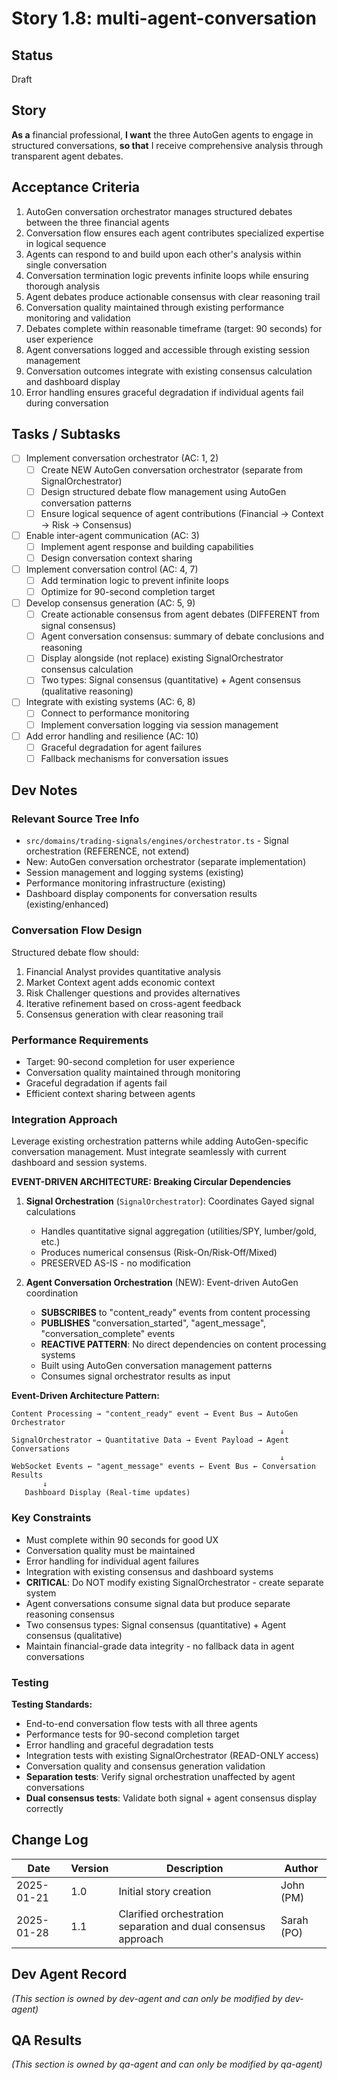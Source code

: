 # Story 1.8: multi-agent-conversation

## Status
Draft

## Story
**As a** financial professional,
**I want** the three AutoGen agents to engage in structured conversations,
**so that** I receive comprehensive analysis through transparent agent debates.

## Acceptance Criteria
1. AutoGen conversation orchestrator manages structured debates between the three financial agents
2. Conversation flow ensures each agent contributes specialized expertise in logical sequence
3. Agents can respond to and build upon each other's analysis within single conversation
4. Conversation termination logic prevents infinite loops while ensuring thorough analysis
5. Agent debates produce actionable consensus with clear reasoning trail
6. Conversation quality maintained through existing performance monitoring and validation
7. Debates complete within reasonable timeframe (target: 90 seconds) for user experience
8. Agent conversations logged and accessible through existing session management
9. Conversation outcomes integrate with existing consensus calculation and dashboard display
10. Error handling ensures graceful degradation if individual agents fail during conversation

## Tasks / Subtasks
- [ ] Implement conversation orchestrator (AC: 1, 2)
  - [ ] Create NEW AutoGen conversation orchestrator (separate from SignalOrchestrator)
  - [ ] Design structured debate flow management using AutoGen conversation patterns
  - [ ] Ensure logical sequence of agent contributions (Financial → Context → Risk → Consensus)
- [ ] Enable inter-agent communication (AC: 3)
  - [ ] Implement agent response and building capabilities
  - [ ] Design conversation context sharing
- [ ] Implement conversation control (AC: 4, 7)
  - [ ] Add termination logic to prevent infinite loops
  - [ ] Optimize for 90-second completion target
- [ ] Develop consensus generation (AC: 5, 9)
  - [ ] Create actionable consensus from agent debates (DIFFERENT from signal consensus)
  - [ ] Agent conversation consensus: summary of debate conclusions and reasoning
  - [ ] Display alongside (not replace) existing SignalOrchestrator consensus calculation
  - [ ] Two types: Signal consensus (quantitative) + Agent consensus (qualitative reasoning)
- [ ] Integrate with existing systems (AC: 6, 8)
  - [ ] Connect to performance monitoring
  - [ ] Implement conversation logging via session management
- [ ] Add error handling and resilience (AC: 10)
  - [ ] Graceful degradation for agent failures
  - [ ] Fallback mechanisms for conversation issues

## Dev Notes

### Relevant Source Tree Info
- `src/domains/trading-signals/engines/orchestrator.ts` - Signal orchestration (REFERENCE, not extend)
- New: AutoGen conversation orchestrator (separate implementation)
- Session management and logging systems (existing)
- Performance monitoring infrastructure (existing)
- Dashboard display components for conversation results (existing/enhanced)

### Conversation Flow Design
Structured debate flow should:
1. Financial Analyst provides quantitative analysis
2. Market Context agent adds economic context
3. Risk Challenger questions and provides alternatives
4. Iterative refinement based on cross-agent feedback
5. Consensus generation with clear reasoning trail

### Performance Requirements
- Target: 90-second completion for user experience
- Conversation quality maintained through monitoring
- Graceful degradation if agents fail
- Efficient context sharing between agents

### Integration Approach
Leverage existing orchestration patterns while adding AutoGen-specific conversation management. Must integrate seamlessly with current dashboard and session systems.

**EVENT-DRIVEN ARCHITECTURE: Breaking Circular Dependencies**
1. **Signal Orchestration** (`SignalOrchestrator`): Coordinates Gayed signal calculations
   - Handles quantitative signal aggregation (utilities/SPY, lumber/gold, etc.)
   - Produces numerical consensus (Risk-On/Risk-Off/Mixed)
   - PRESERVED AS-IS - no modification

2. **Agent Conversation Orchestration** (NEW): Event-driven AutoGen coordination
   - **SUBSCRIBES** to "content_ready" events from content processing
   - **PUBLISHES** "conversation_started", "agent_message", "conversation_complete" events
   - **REACTIVE PATTERN**: No direct dependencies on content processing systems
   - Built using AutoGen conversation management patterns
   - Consumes signal orchestrator results as input

**Event-Driven Architecture Pattern:**
```
Content Processing → "content_ready" event → Event Bus → AutoGen Orchestrator
                                                            ↓
SignalOrchestrator → Quantitative Data → Event Payload → Agent Conversations
                                                            ↓
WebSocket Events ← "agent_message" events ← Event Bus ← Conversation Results
       ↓
   Dashboard Display (Real-time updates)
```

### Key Constraints
- Must complete within 90 seconds for good UX
- Conversation quality must be maintained
- Error handling for individual agent failures
- Integration with existing consensus and dashboard systems
- **CRITICAL**: Do NOT modify existing SignalOrchestrator - create separate system
- Agent conversations consume signal data but produce separate reasoning consensus
- Two consensus types: Signal consensus (quantitative) + Agent consensus (qualitative)
- Maintain financial-grade data integrity - no fallback data in agent conversations

### Testing
**Testing Standards:**
- End-to-end conversation flow tests with all three agents
- Performance tests for 90-second completion target
- Error handling and graceful degradation tests
- Integration tests with existing SignalOrchestrator (READ-ONLY access)
- Conversation quality and consensus generation validation
- **Separation tests**: Verify signal orchestration unaffected by agent conversations
- **Dual consensus tests**: Validate both signal + agent consensus display correctly

## Change Log
| Date | Version | Description | Author |
|------|---------|-------------|---------|
| 2025-01-21 | 1.0 | Initial story creation | John (PM) |
| 2025-01-28 | 1.1 | Clarified orchestration separation and dual consensus approach | Sarah (PO) |

## Dev Agent Record
_(This section is owned by dev-agent and can only be modified by dev-agent)_

## QA Results
_(This section is owned by qa-agent and can only be modified by qa-agent)_